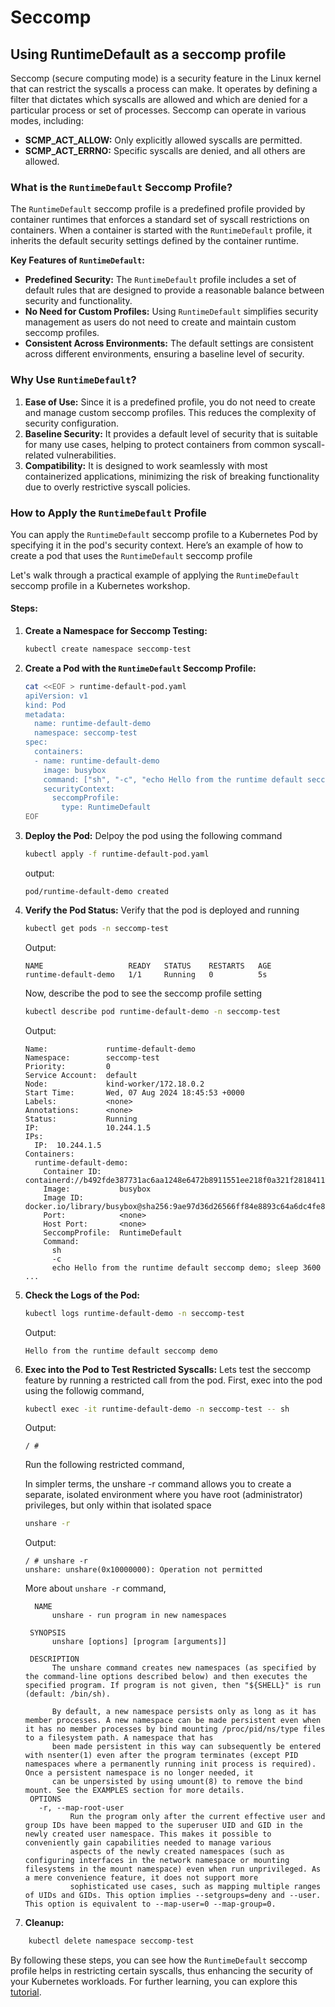 # Seccomp

## Using RuntimeDefault as a seccomp profile
Seccomp (secure computing mode) is a security feature in the Linux kernel that can restrict the syscalls a process can make. It operates by defining a filter that dictates which syscalls are allowed and which are denied for a particular process or set of processes. Seccomp can operate in various modes, including:
- **SCMP_ACT_ALLOW:** Only explicitly allowed syscalls are permitted.
- **SCMP_ACT_ERRNO:** Specific syscalls are denied, and all others are allowed.

### What is the `RuntimeDefault` Seccomp Profile?

The `RuntimeDefault` seccomp profile is a predefined profile provided by container runtimes that enforces a standard set of syscall restrictions on containers. When a container is started with the `RuntimeDefault` profile, it inherits the default security settings defined by the container runtime.

**Key Features of `RuntimeDefault`:**
- **Predefined Security:** The `RuntimeDefault` profile includes a set of default rules that are designed to provide a reasonable balance between security and functionality.
- **No Need for Custom Profiles:** Using `RuntimeDefault` simplifies security management as users do not need to create and maintain custom seccomp profiles.
- **Consistent Across Environments:** The default settings are consistent across different environments, ensuring a baseline level of security.

### Why Use `RuntimeDefault`?

1. **Ease of Use:** Since it is a predefined profile, you do not need to create and manage custom seccomp profiles. This reduces the complexity of security configuration.
2. **Baseline Security:** It provides a default level of security that is suitable for many use cases, helping to protect containers from common syscall-related vulnerabilities.
3. **Compatibility:** It is designed to work seamlessly with most containerized applications, minimizing the risk of breaking functionality due to overly restrictive syscall policies.

### How to Apply the `RuntimeDefault` Profile

You can apply the `RuntimeDefault` seccomp profile to a Kubernetes Pod by specifying it in the pod's security context. Here’s an example of how to create a pod that uses the `RuntimeDefault` seccomp profile

Let's walk through a practical example of applying the `RuntimeDefault` seccomp profile in a Kubernetes workshop.

#### Steps:
1. **Create a Namespace for Seccomp Testing:**
    ```sh
    kubectl create namespace seccomp-test
    ```

2. **Create a Pod with the `RuntimeDefault` Seccomp Profile:**
    ```sh
    cat <<EOF > runtime-default-pod.yaml
    apiVersion: v1
    kind: Pod
    metadata:
      name: runtime-default-demo
      namespace: seccomp-test
    spec:
      containers:
      - name: runtime-default-demo
        image: busybox
        command: ["sh", "-c", "echo Hello from the runtime default seccomp demo; sleep 3600"]
        securityContext:
          seccompProfile:
            type: RuntimeDefault
    EOF
    ```

3. **Deploy the Pod:**
    Delpoy the pod using the following command
    ```sh
    kubectl apply -f runtime-default-pod.yaml
    ```
    output:
    ```
    pod/runtime-default-demo created
    ```
4. **Verify the Pod Status:**
    Verify that the pod is deployed and running
    ```sh
    kubectl get pods -n seccomp-test
    ```
    Output: 
    ```
    NAME                   READY   STATUS    RESTARTS   AGE
    runtime-default-demo   1/1     Running   0          5s
    ```
    
    Now, describe the pod to see the seccomp profile setting
    ```sh
    kubectl describe pod runtime-default-demo -n seccomp-test
    ```
    Output:
    ```
    Name:             runtime-default-demo
    Namespace:        seccomp-test
    Priority:         0
    Service Account:  default
    Node:             kind-worker/172.18.0.2
    Start Time:       Wed, 07 Aug 2024 18:45:53 +0000
    Labels:           <none>
    Annotations:      <none>
    Status:           Running
    IP:               10.244.1.5
    IPs:
      IP:  10.244.1.5
    Containers:
      runtime-default-demo:
        Container ID:    containerd://b492fde387731ac6aa1248e6472b8911551ee218f0a321f2818411fa780f7e49
        Image:           busybox
        Image ID:        docker.io/library/busybox@sha256:9ae97d36d26566ff84e8893c64a6dc4fe8ca6d1144bf5b87b2b85a32def253c7
        Port:            <none>
        Host Port:       <none>
        SeccompProfile:  RuntimeDefault
        Command:
          sh
          -c
          echo Hello from the runtime default seccomp demo; sleep 3600
    ...
    ```

5. **Check the Logs of the Pod:**
    ```sh
    kubectl logs runtime-default-demo -n seccomp-test
    ```
    Output:
    ```
    Hello from the runtime default seccomp demo
    ```

6. **Exec into the Pod to Test Restricted Syscalls:**
    Lets test the seccomp feature by running a restricted call from the pod. First, exec into the pod using the followig command, 
    
    ```sh
    kubectl exec -it runtime-default-demo -n seccomp-test -- sh
    ```
    Output:
    ```
    / # 
    ```
    
    Run the following restricted command, 

    In simpler terms, the unshare -r command allows you to create a separate, isolated environment where you have root (administrator) privileges, but only within that isolated space
   
    ```sh
    unshare -r
    ```
    Output:
    
    ```
    / # unshare -r
    unshare: unshare(0x10000000): Operation not permitted
    ```

    More about `unshare -r` command,
   ```
     NAME
         unshare - run program in new namespaces
  
    SYNOPSIS
         unshare [options] [program [arguments]]
  
    DESCRIPTION
         The unshare command creates new namespaces (as specified by the command-line options described below) and then executes the specified program. If program is not given, then "${SHELL}" is run (default: /bin/sh).
  
         By default, a new namespace persists only as long as it has member processes. A new namespace can be made persistent even when it has no member processes by bind mounting /proc/pid/ns/type files to a filesystem path. A namespace that has
         been made persistent in this way can subsequently be entered with nsenter(1) even after the program terminates (except PID namespaces where a permanently running init process is required). Once a persistent namespace is no longer needed, it
         can be unpersisted by using umount(8) to remove the bind mount. See the EXAMPLES section for more details.
    OPTIONS
      -r, --map-root-user
             Run the program only after the current effective user and group IDs have been mapped to the superuser UID and GID in the newly created user namespace. This makes it possible to conveniently gain capabilities needed to manage various
             aspects of the newly created namespaces (such as configuring interfaces in the network namespace or mounting filesystems in the mount namespace) even when run unprivileged. As a mere convenience feature, it does not support more
             sophisticated use cases, such as mapping multiple ranges of UIDs and GIDs. This option implies --setgroups=deny and --user. This option is equivalent to --map-user=0 --map-group=0.

6. **Cleanup:**
```sh
    kubectl delete namespace seccomp-test
```
By following these steps, you can see how the `RuntimeDefault` seccomp profile helps in restricting certain syscalls, thus enhancing the security of your Kubernetes workloads. For further learning, you can explore this [tutorial](https://kubernetes.io/docs/tutorials/security/seccomp/).

